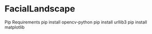 # FacialLandscape

Pip Requirements
pip install opencv-python
pip install urllib3
pip install matplotlib